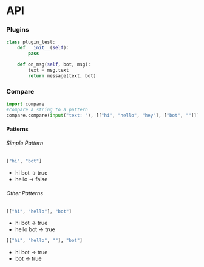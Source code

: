 # API
### Plugins
```python
class plugin_test:
	def __init__(self):
		pass

	def on_msg(self, bot, msg):
		text = msg.text
		return message(text, bot)
```

### Compare

```python
import compare
#compare a string to a pattern
compare.compare(input("text: "), [["hi", "hello", "hey"], ["bot", ""]])
```

#### Patterns
###### Simple Pattern
```python
["hi", "bot"]
```
- hi bot -> true
- hello -> false

###### Other Patterns
```python
[["hi", "hello"], "bot"]
```

- hi bot -> true
- hello bot -> true

```python
[["hi", "hello", ""], "bot"]
```

- hi bot -> true
- bot -> true
